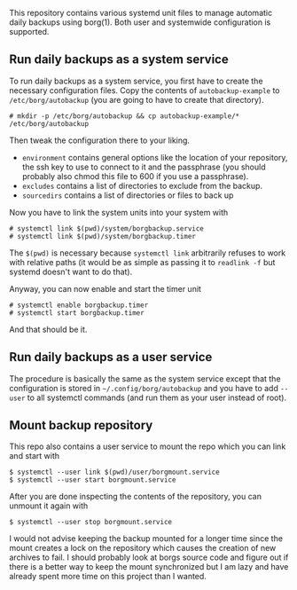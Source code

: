 This repository contains various systemd unit files to manage automatic daily
backups using borg(1). Both user and systemwide configuration is supported.

## Run daily backups as a system service

To run daily backups as a system service, you first have to create the necessary
configuration files. Copy the contents of `autobackup-example` to
`/etc/borg/autobackup` (you are going to have to create that directory).

    # mkdir -p /etc/borg/autobackup && cp autobackup-example/* /etc/borg/autobackup

Then tweak the configuration there to your liking.
- `environment` contains general options like the location of your repository,
  the ssh key to use to connect to it and the passphrase (you should probably
  also chmod this file to 600 if you use a passphrase).
- `excludes` contains a list of directories to exclude from the backup.
- `sourcedirs` contains a list of directories or files to back up

Now you have to link the system units into your system with

    # systemctl link $(pwd)/system/borgbackup.service
    # systemctl link $(pwd)/system/borgbackup.timer

The `$(pwd)` is necessary because `systemctl link` arbitrarily refuses to work
with relative paths (it would be as simple as passing it to `readlink -f` but
systemd doesn't want to do that).

Anyway, you can now enable and start the timer unit

    # systemctl enable borgbackup.timer
    # systemctl start borgbackup.timer

And that should be it.

## Run daily backups as a user service

The procedure is basically the same as the system service except that the
configuration is stored in `~/.config/borg/autobackup` and you have to add
`--user` to all systemctl commands (and run them as your user instead of root).

## Mount backup repository

This repo also contains a user service to mount the repo which you can link and
start with

    $ systemctl --user link $(pwd)/user/borgmount.service
    $ systemctl --user start borgmount.service

After you are done inspecting the contents of the repository, you can unmount it
again with

    $ systemctl --user stop borgmount.service

I would not advise keeping the backup mounted for a longer time since the mount
creates a lock on the repository which causes the creation of new archives to
fail. I should probably look at borgs source code and figure out if there is a
better way to keep the mount synchronized but I am lazy and have already spent
more time on this project than I wanted.
